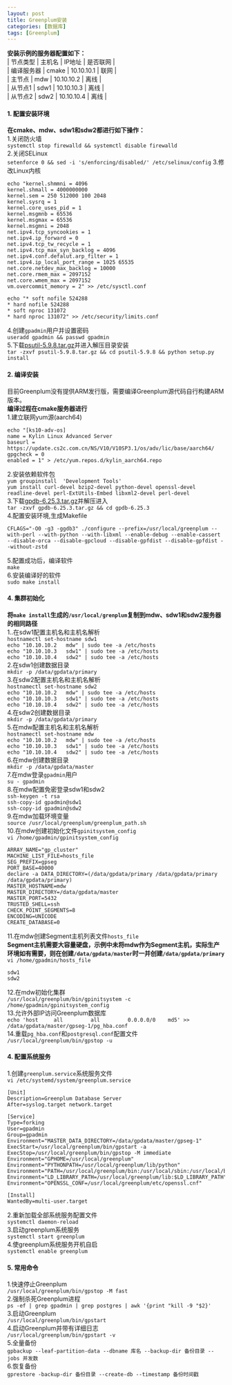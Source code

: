 ```yaml
---
layout: post
title: Greenplum安装
categories: [数据库]
tags: [Greenplum]
---
```

**安装示例的服务器配置如下：**  
| 节点类型   | 主机名 | IP地址     | 是否联网 |  
| 编译服务器 | cmake  | 10.10.10.1 | 联网     |  
| 主节点     | mdw    | 10.10.10.2 | 离线     |  
| 从节点1    | sdw1   | 10.10.10.3 | 离线     |  
| 从节点2    | sdw2   | 10.10.10.4 | 离线     |  
<!-- more -->
#### 1. 配置安装环境
**在cmake、mdw、sdw1和sdw2都进行如下操作：**  
1.关闭防火墙  
`systemctl stop firewalld && systemctl disable firewalld`  
2.关闭SELinux  
`setenforce 0 && sed -i 's/enforcing/disabled/' /etc/selinux/config`
3.修改Linux内核  
```
echo "kernel.shmmni = 4096
kernel.shmall = 4000000000
kernel.sem = 250 512000 100 2048
kernel.sysrq = 1
kernel.core_uses_pid = 1
kernel.msgmnb = 65536
kernel.msgmax = 65536
kernel.msgmni = 2048
net.ipv4.tcp_syncookies = 1
net.ipv4.ip_forward = 0
net.ipv4.tcp_tw_recycle = 1
net.ipv4.tcp_max_syn_backlog = 4096
net.ipv4.conf.defalut.arp_filter = 1
net.ipv4.ip_local_port_range = 1025 65535
net.core.netdev_max_backlog = 10000
net.core.rmem_max = 2097152
net.core.wmem_max = 2097152
vm.overcommit_memory = 2" >> /etc/sysctl.conf
```
```
echo "* soft nofile 524288
* hard nofile 524288
* soft nproc 131072
* hard nproc 131072" >> /etc/security/limits.conf
```
4.创建`gpadmin`用户并设置密码  
`useradd gpadmin && passwd gpadmin`  
5.下载[psutil-5.9.8.tar.gz](https://files.pythonhosted.org/packages/90/c7/6dc0a455d111f68ee43f27793971cf03fe29b6ef972042549db29eec39a2/psutil-5.9.8.tar.gz)并进入解压目录安装  
`tar -zxvf psutil-5.9.8.tar.gz && cd psutil-5.9.8 && python setup.py install`  
#### 2. 编译安装
目前Greenplum没有提供ARM发行版，需要编译Greenplum源代码自行构建ARM版本。  
**编译过程在cmake服务器进行**  
1.建立联网yum源(aarch64)  
```
echo "[ks10-adv-os]
name = Kylin Linux Advanced Server
baseurl = https://update.cs2c.com.cn/NS/V10/V10SP3.1/os/adv/lic/base/aarch64/
gpgcheck = 0
enabled = 1" > /etc/yum.repos.d/kylin_aarch64.repo
```
2.安装依赖软件包  
`yum groupinstall  'Development Tools'`  
`yum install curl-devel bzip2-devel python-devel openssl-devel readline-devel perl-ExtUtils-Embed libxml2-devel perl-devel`  
3.下载[gpdb-6.25.3.tar.gz](https://github.com/greenplum-db/gpdb/archive/refs/tags/6.25.3.tar.gz)并解压进入  
`tar -zxvf gpdb-6.25.3.tar.gz && cd gpdb-6.25.3`  
4.配置安装环境,生成Makefile  
```
CFLAGS="-O0 -g3 -ggdb3" ./configure --prefix=/usr/local/greenplum --with-perl --with-python --with-libxml --enable-debug --enable-cassert --disable-orca --disable-gpcloud --disable-gpfdist --disable-gpfdist --without-zstd
```
5.配置成功后，编译软件  
`make`  
6.安装编译好的软件  
`sudo make install`  
#### 4. 集群初始化
**将`make install`生成的`/usr/local/grenplum`复制到mdw、sdw1和sdw2服务器的相同路径**  
1..在sdw1配置主机名和主机名解析  
`hostnamectl set-hostname sdw1`  
`echo "10.10.10.2   mdw" | sudo tee -a /etc/hosts`  
`echo "10.10.10.3   sdw1" | sudo tee -a /etc/hosts`  
`echo "10.10.10.4   sdw2" | sudo tee -a /etc/hosts`  
2.在sdw1创建数据目录  
`mkdir -p /data/gpdata/primary`  
3.在sdw2配置主机名和主机名解析  
`hostnamectl set-hostname sdw2`  
`echo "10.10.10.2   mdw" | sudo tee -a /etc/hosts`  
`echo "10.10.10.3   sdw1" | sudo tee -a /etc/hosts`  
`echo "10.10.10.4   sdw2" | sudo tee -a /etc/hosts`  
4.在sdw2创建数据目录  
`mkdir -p /data/gpdata/primary`  
5.在mdw配置主机名和主机名解析  
`hostnamectl set-hostname mdw`  
`echo "10.10.10.2   mdw" | sudo tee -a /etc/hosts`  
`echo "10.10.10.3   sdw1" | sudo tee -a /etc/hosts`  
`echo "10.10.10.4   sdw2" | sudo tee -a /etc/hosts`  
6.在mdw创建数据目录  
`mkdir -p /data/gpdata/master`  
7.在mdw登录`gpadmin`用户  
`su - gpadmin`  
8.在mdw配置免密登录sdw1和sdw2  
`ssh-keygen -t rsa`  
`ssh-copy-id gpadmin@sdw1`  
`ssh-copy-id gpadmin@sdw2`  
9.在mdw加载环境变量  
`source /usr/local/greenplum/greenplum_path.sh`  
10.在mdw创建初始化文件`gpinitsystem_config`  
`vi /home/gpadmin/gpinitsystem_config`  
```
ARRAY_NAME="gp_cluster"
MACHINE_LIST_FILE=hosts_file
SEG_PREFIX=gpseg
PORT_BASE=40000
declare -a DATA_DIRECTORY=(/data/gpdata/primary /data/gpdata/primary /data/gpdata/primary)
MASTER_HOSTNAME=mdw
MASTER_DIRECTORY=/data/gpdata/master
MASTER_PORT=5432
TRUSTED_SHELL=ssh
CHECK_POINT_SEGMENTS=8
ENCODING=UNICODE
CREATE_DATABASE=0
```
11.在mdw创建Segment主机列表文件`hosts_file`   
**Segment主机需要大容量硬盘，示例中未将mdw作为Segment主机，实际生产环境如有需要，则在创建`/data/gpdata/master`时一并创建`/data/gpdata/primary`**  
`vi /home/gpadmin/hosts_file`  
```
sdw1
sdw2
```
12.在mdw初始化集群  
`/usr/local/greenplum/bin/gpinitsystem -c /home/gpadmin/gpinitsystem_config`  
13.允许外部IP访问Greenplum数据库  
`echo 'host     all         all         0.0.0.0/0    md5' >> /data/gpdata/master/gpseg-1/pg_hba.conf`  
14.重载`pg_hba.conf`和`postgresql.conf`配置文件  
`/usr/local/greenplum/bin/gpstop -u`  
#### 4. 配置系统服务
1.创建`greenplum.service`系统服务文件  
`vi /etc/systemd/system/greenplum.service`  
```
[Unit]
Description=Greenplum Database Server
After=syslog.target network.target

[Service]
Type=forking
User=gpadmin
Group=gpadmin
Environment="MASTER_DATA_DIRECTORY=/data/gpdata/master/gpseg-1"
ExecStart=/usr/local/greenplum/bin/gpstart -a
ExecStop=/usr/local/greenplum/bin/gpstop -M immediate
Environment="GPHOME=/usr/local/greenplum"
Environment="PYTHONPATH=/usr/local/greenplum/lib/python"
Environment="PATH=/usr/local/greenplum/bin:/usr/local/sbin:/usr/local/bin:/usr/sbin:/usr/bin:/sbin:/bin"
Environment="LD_LIBRARY_PATH=/usr/local/greenplum/lib:$LD_LIBRARY_PATH"
Environment="OPENSSL_CONF=/usr/local/greenplum/etc/openssl.cnf"

[Install]
WantedBy=multi-user.target
```
2.重新加载全部系统服务配置文件  
`systemctl daemon-reload`  
3.启动greenplum系统服务  
`systemctl start greenplum`  
4.使greenplum系统服务开机自启  
`systemctl enable greenplum`  
#### 5. 常用命令
1.快速停止Greenplum  
`/usr/local/greenplum/bin/gpstop -M fast`  
2.强制杀死Greenplum进程  
`ps -ef | grep gpadmin | grep postgres | awk '{print "kill -9 "$2}'`  
3.启动Greenplum  
`/usr/local/greenplum/bin/gpstart`  
4.启动Greenplum并带有详细日志  
`/usr/local/greenplum/bin/gpstart -v`  
5.全量备份  
`gpbackup --leaf-partition-data --dbname 库名 --backup-dir 备份目录 --jobs 并发数`  
6.恢复备份  
`gprestore -backup-dir 备份目录 --create-db --timestamp 备份时间戳`  

